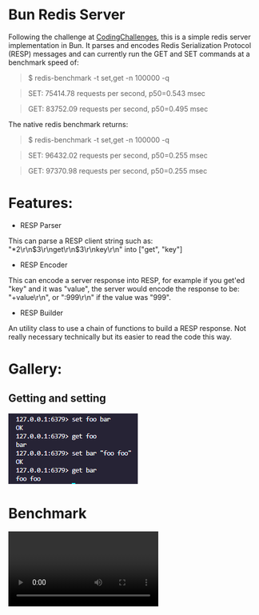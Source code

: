 # Bun Redis Server

Following the challenge at [CodingChallenges](https://codingchallenges.fyi/challenges/challenge-redis), this is a simple redis server implementation in Bun. It parses and encodes Redis Serialization Protocol (RESP) messages and can currently run the GET and SET commands at a benchmark speed of:

> $ redis-benchmark -t set,get -n 100000 -q 

> SET: 75414.78 requests per second, p50=0.543 msec   

> GET: 83752.09 requests per second, p50=0.495 msec     

The native redis benchmark returns:

> $ redis-benchmark -t set,get -n 100000 -q 

> SET: 96432.02 requests per second, p50=0.255 msec    
               
> GET: 97370.98 requests per second, p50=0.255 msec 


# Features:

- RESP Parser

This can parse a RESP client string such as: "*2\r\n$3\r\nget\r\n$3\r\nkey\r\n" into ["get", "key"]

- RESP Encoder

This can encode a server response into RESP, for example if you get'ed "key" and it was "value", the server would encode the response to be: "+value\r\n", or ":999\r\n" if the value was "999".

- RESP Builder

An utility class to use a chain of functions to build a RESP response. Not really necessary technically but its easier to read the code this way.

# Gallery:

## Getting and setting

![Getting and Setting](https://github.com/SirTenzin/redis-server/blob/master/image.png?raw=true)

# Benchmark

![Benchmark Video](https://cloud-cxdbuzlga-hack-club-bot.vercel.app/0benchmark.mp4)
